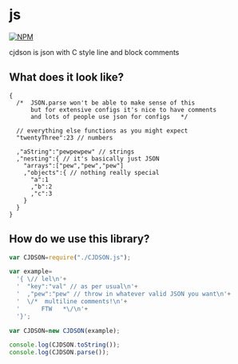 js
==

[![NPM](https://nodei.co/npm/cjdson.png)](https://nodei.co/npm/cjdson/)

cjdson is json with C style line and block comments

## What does it look like?

```cjdson
{
  /*  JSON.parse won't be able to make sense of this
      but for extensive configs it's nice to have comments
      and lots of people use json for configs   */

  // everything else functions as you might expect
  "twentyThree":23 // numbers

  ,"aString":"pewpewpew" // strings
  ,"nesting":{ // it's basically just JSON
    "arrays":["pew","pew","pew"]
    ,"objects":{ // nothing really special
      "a":1
      ,"b":2
      ,"c":3
    }
  }
}
```

## How do we use this library?


```Javascript
var CJDSON=require("./CJDSON.js");

var example=
  '{ \// lel\n'+
  '  "key":"val" // as per usual\n'+
  '  ,"pew":"pew" // throw in whatever valid JSON you want\n'+
  '  \/*  multiline comments!\n'+
  '      FTW   *\/\n'+
  '}';

var CJDSON=new CJDSON(example);

console.log(CJDSON.toString());
console.log(CJDSON.parse());
```

